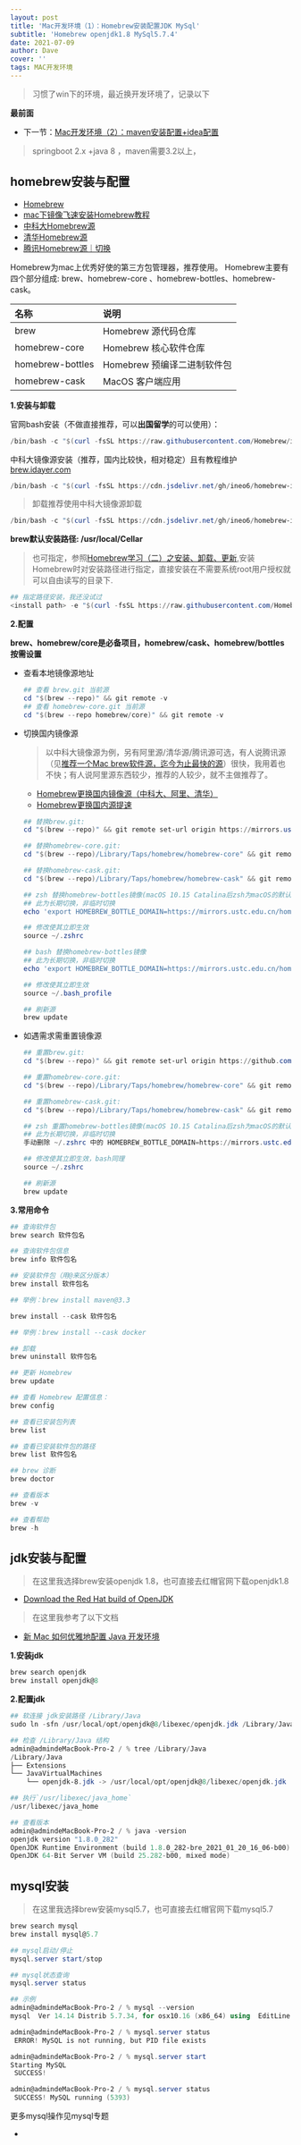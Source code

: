 ```yaml
---
layout: post
title: 'Mac开发环境（1）：Homebrew安装配置JDK MySql'
subtitle: 'Homebrew openjdk1.8 MySql5.7.4'
date: 2021-07-09
author: Dave
cover: ''
tags: MAC开发环境 
---
```


>习惯了win下的环境，最近换开发环境了，记录以下

**最前面**
- 下一节：[Mac开发环境（2）：maven安装配置+idea配置](https://picc0lo.top/2021/07/09/macForJavaDev-maven.html)

>springboot 2.x +java 8 ，maven需要3.2以上，

## homebrew安装与配置

- [Homebrew](https://brew.sh/index_zh-cn)
- [mac下镜像飞速安装Homebrew教程](https://zhuanlan.zhihu.com/p/90508170)
- [中科大Homebrew源](http://mirrors.ustc.edu.cn/help/brew.git.html#)
- [清华Homebrew源](https://mirrors.tuna.tsinghua.edu.cn/help/homebrew/)
- [腾讯Homebrew源｜切换](https://mirrors.cloud.tencent.com/help/homebrew-bottles.html)

Homebrew为mac上优秀好使的第三方包管理器，推荐使用。
Homebrew主要有四个部分组成: brew、homebrew-core 、homebrew-bottles、homebrew-cask。

  | 名称	| 说明| 
  | :-----------| :----------- |
  | brew	| Homebrew 源代码仓库| 
  | homebrew-core	| Homebrew 核心软件仓库| 
  | homebrew-bottles	| Homebrew 预编译二进制软件包| 
  | homebrew-cask	| MacOS 客户端应用| 

**1.安装与卸载**

官网bash安装（不做直接推荐，可以**出国留学**的可以使用）：

```powershell
/bin/bash -c "$(curl -fsSL https://raw.githubusercontent.com/Homebrew/install/HEAD/install.sh)"
```

中科大镜像源安装（推荐，国内比较快，相对稳定）且有教程维护[brew.idayer.com](https://brew.idayer.com/)

```powershell
/bin/bash -c "$(curl -fsSL https://cdn.jsdelivr.net/gh/ineo6/homebrew-install/install.sh)"
```

>卸载推荐使用中科大镜像源卸载

  ```powershell
  /bin/bash -c "$(curl -fsSL https://cdn.jsdelivr.net/gh/ineo6/homebrew-install/uninstall.sh)"
  ```


**brew默认安装路径: /usr/local/Cellar**

>也可指定，参照[Homebrew学习（二）之安装、卸载、更新](https://www.cnblogs.com/kunmomo/p/11267429.html),安装Homebrew时对安装路径进行指定，直接安装在不需要系统root用户授权就可以自由读写的目录下.
  
```powershell
## 指定路径安装，我还没试过
<install path> -e "$(curl -fsSL https://raw.githubusercontent.com/Homebrew/install/master/install)"
```


**2.配置**

**brew、homebrew/core是必备项目，homebrew/cask、homebrew/bottles按需设置**

- 查看本地镜像源地址
  
  ```powershell 
  ## 查看 brew.git 当前源
  cd "$(brew --repo)" && git remote -v
  ## 查看 homebrew-core.git 当前源
  cd "$(brew --repo homebrew/core)" && git remote -v
  ```

- 切换国内镜像源
  
  >以中科大镜像源为例，另有阿里源/清华源/腾讯源可选，有人说腾讯源（见[推荐一个Mac brew软件源，迄今为止最快的源](https://zhuanlan.zhihu.com/p/72251385)）很快，我用着也不快；有人说阿里源东西较少，推荐的人较少，就不主做推荐了。

  - [Homebrew更换国内镜像源（中科大、阿里、清华）](https://blog.csdn.net/H_WeiC/article/details/107857302)
  - [Homebrew更换国内源提速](https://blog.csdn.net/toopoo/article/details/104709816/?utm_medium=distribute.pc_relevant.none-task-blog-2~default~baidujs_baidulandingword~default-0.control&spm=1001.2101.3001.4242)

  ```powershell
  ## 替换brew.git:
  cd "$(brew --repo)" && git remote set-url origin https://mirrors.ustc.edu.cn/brew.git

  ## 替换homebrew-core.git:
  cd "$(brew --repo)/Library/Taps/homebrew/homebrew-core" && git remote set-url origin https://mirrors.ustc.edu.cn/homebrew-core.git

  ## 替换homebrew-cask.git:
  cd "$(brew --repo)/Library/Taps/homebrew/homebrew-cask" && git remote set-url origin https://mirrors.ustc.edu.cn/homebrew-cask.git

  ## zsh 替换homebrew-bottles镜像(macOS 10.15 Catalina后zsh为macOS的默认shell，之前为bash。)
  ## 此为长期切换，非临时切换
  echo 'export HOMEBREW_BOTTLE_DOMAIN=https://mirrors.ustc.edu.cn/homebrew-bottles' >> ~/.zshrc

  ## 修改使其立即生效
  source ~/.zshrc

  ## bash 替换homebrew-bottles镜像
  ## 此为长期切换，非临时切换
  echo 'export HOMEBREW_BOTTLE_DOMAIN=https://mirrors.ustc.edu.cn/homebrew-bottles' >> ~/.bash_profile

  ## 修改使其立即生效
  source ~/.bash_profile

  ## 刷新源
  brew update
  ```





- 如遇需求需重置镜像源
  ```powershell
  ## 重置brew.git:
  cd "$(brew --repo)" && git remote set-url origin https://github.com/Homebrew/brew.git

  ## 重置homebrew-core.git:
  cd "$(brew --repo)/Library/Taps/homebrew/homebrew-core" && git remote set-url origin https://github.com/Homebrew/homebrew-core.git

  ## 重置homebrew-cask.git:
  cd "$(brew --repo)/Library/Taps/homebrew/homebrew-cask" && git remote set-url origin https://github.com/Homebrew/homebrew-cask.git

  ## zsh 重置homebrew-bottles镜像(macOS 10.15 Catalina后zsh为macOS的默认shell，之前为bash。)
  ## 此为长期切换，非临时切换
  手动删除 ~/.zshrc 中的 HOMEBREW_BOTTLE_DOMAIN=https://mirrors.ustc.edu.cn/homebrew-bottles

  ## 修改使其立即生效，bash同理
  source ~/.zshrc

  ## 刷新源
  brew update
  ```

**3.常用命令**

```powershell
## 查询软件包
brew search 软件包名

## 查询软件包信息
brew info 软件包名

## 安装软件包（用@来区分版本）
brew install 软件包名

## 举例：brew install maven@3.3

brew install --cask 软件包名

## 举例：brew install --cask docker

## 卸载
brew uninstall 软件包名

## 更新 Homebrew
brew update 

## 查看 Homebrew 配置信息：
brew config 

## 查看已安装包列表
brew list

## 查看已安装软件包的路径
brew list 软件包名

## brew 诊断
brew doctor

## 查看版本
brew -v

## 查看帮助
brew -h
```
## jdk安装与配置

>在这里我选择brew安装openjdk 1.8，也可直接去红帽官网下载openjdk1.8
- [Download the Red Hat build of OpenJDK](https://developers.redhat.com/products/openjdk/download)
>在这里我参考了以下文档
- [新 Mac 如何优雅地配置 Java 开发环境](https://zhuanlan.zhihu.com/p/298535991)


**1.安装jdk**

  ```powershell
  brew search openjdk
  brew install openjdk@8
  ```
**2.配置jdk**

```powershell
## 软连接 jdk安装路径 /Library/Java
sudo ln -sfn /usr/local/opt/openjdk@8/libexec/openjdk.jdk /Library/Java/JavaVirtualMachines/openjdk-8.jdk

## 检查 /Library/Java 结构
admin@admindeMacBook-Pro-2 / % tree /Library/Java
/Library/Java
├── Extensions
└── JavaVirtualMachines
    └── openjdk-8.jdk -> /usr/local/opt/openjdk@8/libexec/openjdk.jdk

## 执行`/usr/libexec/java_home`
/usr/libexec/java_home

## 查看版本
admin@admindeMacBook-Pro-2 / % java -version 
openjdk version "1.8.0_282"
OpenJDK Runtime Environment (build 1.8.0_282-bre_2021_01_20_16_06-b00)
OpenJDK 64-Bit Server VM (build 25.282-b00, mixed mode)
```

## mysql安装

>在这里我选择brew安装mysql5.7，也可直接去红帽官网下载mysql5.7

```powershell
brew search mysql
brew install mysql@5.7
```

```powershell
## mysql启动/停止
mysql.server start/stop

## mysql状态查询
mysql.server status

## 示例
admin@admindeMacBook-Pro-2 / % mysql --version
mysql  Ver 14.14 Distrib 5.7.34, for osx10.16 (x86_64) using  EditLine wrapper

admin@admindeMacBook-Pro-2 / % mysql.server status
 ERROR! MySQL is not running, but PID file exists

admin@admindeMacBook-Pro-2 / % mysql.server start
Starting MySQL
 SUCCESS! 

admin@admindeMacBook-Pro-2 / % mysql.server status
 SUCCESS! MySQL running (5393)
 ```

 更多mysql操作见mysql专题
 - []()
